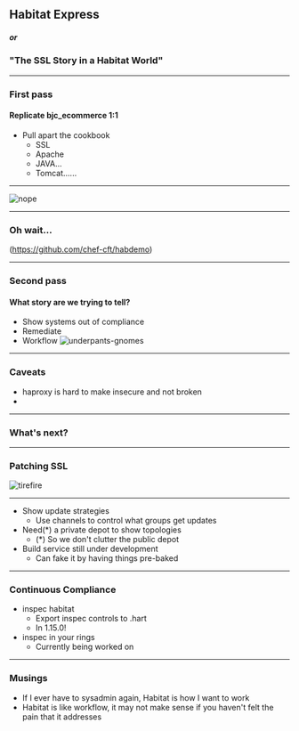 ## Habitat Express
##### or 
### "The SSL Story in a Habitat World"

---

### First pass
#### Replicate bjc_ecommerce 1:1

* Pull apart the cookbook
  * SSL
  * Apache
  * JAVA...
  * Tomcat......

---

![nope](https://media.tenor.co/images/ee84d05f5a6d1e19f630aa7e253c1af3/tenor.gif)

---

### Oh wait... 
(https://github.com/chef-cft/habdemo)

---

### Second pass
#### What story are we trying to tell?

* Show systems out of compliance
* Remediate 
* Workflow
![underpants-gnomes](https://media.tenor.co/images/9ab2c9c1e37aa83f6e1782d94816087a/raw)

---

### Caveats

* haproxy is hard to make insecure and not broken
* 

---

### What's next?

---

### Patching SSL

![tirefire](https://github.com/tirefire/tirefi.re/raw/master/chef/chef_kitchen_fire.gif)

---

* Show update strategies
  * Use channels to control what groups get updates
* Need(*) a private depot to show topologies
  * (*) So we don't clutter the public depot
* Build service still under development
  * Can fake it by having things pre-baked

---

### Continuous Compliance

* inspec habitat
  * Export inspec controls to .hart 
  * In 1.15.0! 
* inspec in your rings
  * Currently being worked on

---

### Musings

* If I ever have to sysadmin again, Habitat is how I want to work
* Habitat is like workflow, it may not make sense if you haven't felt the pain that it addresses